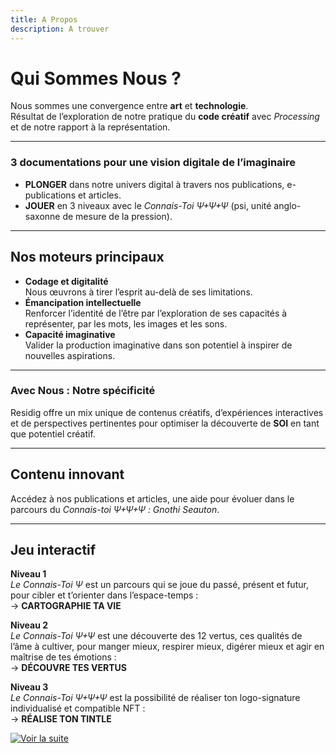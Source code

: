 ```yaml
---
title: A Propos
description: A trouver
---
```


# Qui Sommes Nous ?

Nous sommes une convergence entre **art** et **technologie**.  
Résultat de l’exploration de notre pratique du **code créatif** avec _Processing_ et de notre rapport à la représentation.

---

### 3 documentations pour une vision digitale de l’imaginaire

- **PLONGER** dans notre univers digital à travers nos publications, e-publications et articles.
- **JOUER** en 3 niveaux avec le _Connais-Toi Ψ+Ψ+Ψ_ (psi, unité anglo-saxonne de mesure de la pression).

---

## Nos moteurs principaux

- **Codage et digitalité**  
   Nous œuvrons à tirer l’esprit au-delà de ses limitations.
- **Émancipation intellectuelle**  
   Renforcer l’identité de l’être par l’exploration de ses capacités à représenter, par les mots, les images et les sons.
- **Capacité imaginative**  
   Valider la production imaginative dans son potentiel à inspirer de nouvelles aspirations.

---

### Avec Nous : Notre spécificité

Residig offre un mix unique de contenus créatifs, d’expériences interactives et de perspectives pertinentes pour optimiser la découverte de **SOI** en tant que potentiel créatif.

---

## Contenu innovant

Accédez à nos publications et articles, une aide pour évoluer dans le parcours du _Connais-toi Ψ+Ψ+Ψ : Gnothi Seauton_.

---

## Jeu interactif

**Niveau 1**  
_Le Connais-Toi Ψ_ est un parcours qui se joue du passé, présent et futur, pour cibler et t’orienter dans l’espace-temps :  
→ **CARTOGRAPHIE TA VIE**

**Niveau 2**  
_Le Connais-Toi Ψ+Ψ_ est une découverte des 12 vertus, ces qualités de l’âme à cultiver, pour manger mieux, respirer mieux, digérer mieux et agir en maîtrise de tes émotions :  
→ **DÉCOUVRE TES VERTUS**

**Niveau 3**  
_Le Connais-Toi Ψ+Ψ+Ψ_ est la possibilité de réaliser ton logo-signature individualisé et compatible NFT :  
→ **RÉALISE TON TINTLE**

[![Voir la suite](/asset/buttonLight.png)](/pages/plonger)

